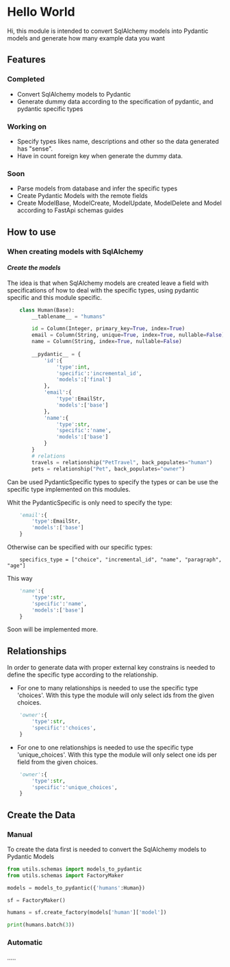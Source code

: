 # Hello World
Hi, this module is intended to convert SqlAlchemy models into Pydantic models and generate how many example data you want

## Features
### Completed
- Convert SqlAlchemy models to Pydantic
- Generate dummy data according to the specification of pydantic, and pydantic specific types
### Working on 
- Specify types likes name, descriptions and other so the data generated has "sense".
- Have in count foreign key when generate the dummy data. 
### Soon
- Parse models from database and infer the specific types
- Create Pydantic Models with the remote fields 
- Create ModelBase, ModelCreate, ModelUpdate, ModelDelete and Model according to FastApi schemas guides

## How to use
### When creating models with SqlAlchemy
#### ***Create the models***
The idea is that when SqlAlchemy models are created leave a field with specifications of how to deal with the specific types, using pydantic specific and this module specific.
``` python
    class Human(Base):
        __tablename__ = "humans"

        id = Column(Integer, primary_key=True, index=True)
        email = Column(String, unique=True, index=True, nullable=False)
        name = Column(String, index=True, nullable=False)
        
        __pydantic__ = {
            'id':{
                'type':int,
                'specific':'incremental_id',
                'models':['final']
            },
            'email':{
                'type':EmailStr,
                'models':['base']
            },
            'name':{
                'type':str,
                'specific':'name',
                'models':['base']
            }
        }
        # relations
        travels = relationship("PetTravel", back_populates="human")
        pets = relationship("Pet", back_populates="owner")
```
Can be used PydanticSpecific types to specify the types or can be use the specific type implemented on this modules.

Whit the PydanticSpecific is only need to specify the type:
``` python
    'email':{
        'type':EmailStr,
        'models':['base']
    }
```

Otherwise can be specified with our specific types:
```
    specifics_type = ["choice", "incremental_id", "name", "paragraph", "age"]
```

This way
``` python
    'name':{
        'type':str,
        'specific':'name',
        'models':['base']
    }
```

Soon will be implemented more.
## Relationships
In order to generate data with proper external key constrains is needed to define the specific type according to the relationship.

- For one to many relationships is needed to use the specific type 'choices'. With this type the module will only select ids from the given choices.
``` python
    'owner':{
        'type':str,
        'specific':'choices',
    }
```
- For one to one relationships is needed to use the specific type 'unique_choices'. With this type the module will only select one ids per field  from the given choices.
``` python
    'owner':{
        'type':str,
        'specific':'unique_choices',
    }
```

## **Create the Data**

### Manual

To create the data first is needed to convert the SqlAlchemy models to Pydantic Models
``` Python
from utils.schemas import models_to_pydantic
from utils.schemas import FactoryMaker

models = models_to_pydantic({'humans':Human})

sf = FactoryMaker()

humans = sf.create_factory(models['human']['model'])

print(humans.batch(3))
```

### Automatic 
.....
